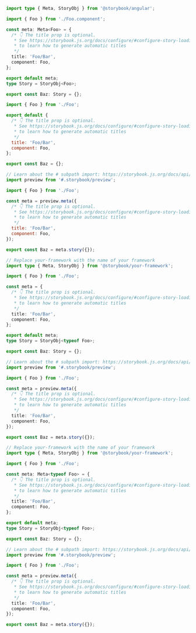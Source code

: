```ts filename="FooBar.stories.ts" renderer="angular" language="ts"
import type { Meta, StoryObj } from '@storybook/angular';

import { Foo } from './Foo.component';

const meta: Meta<Foo> = {
  /* 👇 The title prop is optional.
   * See https://storybook.js.org/docs/configure/#configure-story-loading
   * to learn how to generate automatic titles
   */
  title: 'Foo/Bar',
  component: Foo,
};

export default meta;
type Story = StoryObj<Foo>;

export const Baz: Story = {};
```

```js filename="FooBar.stories.js|jsx" renderer="common" language="js" tabTitle="CSF 3"
import { Foo } from './Foo';

export default {
  /* 👇 The title prop is optional.
   * See https://storybook.js.org/docs/configure/#configure-story-loading
   * to learn how to generate automatic titles
   */
  title: 'Foo/Bar',
  component: Foo,
};

export const Baz = {};
```

```js filename="FooBar.stories.js|jsx" renderer="react" language="js" tabTitle="CSF Next 🧪"
// Learn about the # subpath import: https://storybook.js.org/docs/api/csf/csf-factories#subpath-imports
import preview from '#.storybook/preview';

import { Foo } from './Foo';

const meta = preview.meta({
  /* 👇 The title prop is optional.
   * See https://storybook.js.org/docs/configure/#configure-story-loading
   * to learn how to generate automatic titles
   */
  title: 'Foo/Bar',
  component: Foo,
});

export const Baz = meta.story({});
```

```ts filename="FooBar.stories.ts|tsx" renderer="common" language="ts-4-9" tabTitle="CSF 3"
// Replace your-framework with the name of your framework
import type { Meta, StoryObj } from '@storybook/your-framework';

import { Foo } from './Foo';

const meta = {
  /* 👇 The title prop is optional.
   * See https://storybook.js.org/docs/configure/#configure-story-loading
   * to learn how to generate automatic titles
   */
  title: 'Foo/Bar',
  component: Foo,
};

export default meta;
type Story = StoryObj<typeof Foo>;

export const Baz: Story = {};
```

```ts filename="FooBar.stories.ts|tsx" renderer="react" language="ts-4-9" tabTitle="CSF Next 🧪"
// Learn about the # subpath import: https://storybook.js.org/docs/api/csf/csf-factories#subpath-imports
import preview from '#.storybook/preview';

import { Foo } from './Foo';

const meta = preview.meta({
  /* 👇 The title prop is optional.
   * See https://storybook.js.org/docs/configure/#configure-story-loading
   * to learn how to generate automatic titles
   */
  title: 'Foo/Bar',
  component: Foo,
});

export const Baz = meta.story({});
```

```ts filename="FooBar.stories.ts|tsx" renderer="common" language="ts" tabTitle="CSF 3"
// Replace your-framework with the name of your framework
import type { Meta, StoryObj } from '@storybook/your-framework';

import { Foo } from './Foo';

const meta: Meta<typeof Foo> = {
  /* 👇 The title prop is optional.
   * See https://storybook.js.org/docs/configure/#configure-story-loading
   * to learn how to generate automatic titles
   */
  title: 'Foo/Bar',
  component: Foo,
};

export default meta;
type Story = StoryObj<typeof Foo>;

export const Baz: Story = {};
```

```ts filename="FooBar.stories.ts|tsx" renderer="react" language="ts" tabTitle="CSF Next 🧪"
// Learn about the # subpath import: https://storybook.js.org/docs/api/csf/csf-factories#subpath-imports
import preview from '#.storybook/preview';

import { Foo } from './Foo';

const meta = preview.meta({
  /* 👇 The title prop is optional.
   * See https://storybook.js.org/docs/configure/#configure-story-loading
   * to learn how to generate automatic titles
   */
  title: 'Foo/Bar',
  component: Foo,
});

export const Baz = meta.story({});
```

